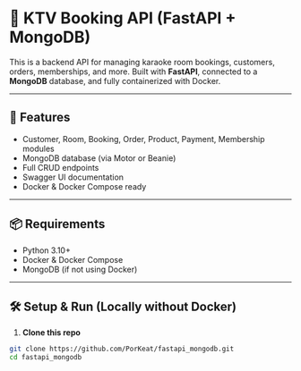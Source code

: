 # 🎤 KTV Booking API (FastAPI + MongoDB)

This is a backend API for managing karaoke room bookings, customers, orders, memberships, and more. Built with **FastAPI**, connected to a **MongoDB** database, and fully containerized with Docker.

---

## 🚀 Features

- Customer, Room, Booking, Order, Product, Payment, Membership modules
- MongoDB database (via Motor or Beanie)
- Full CRUD endpoints
- Swagger UI documentation
- Docker & Docker Compose ready

---

## 📦 Requirements

- Python 3.10+
- Docker & Docker Compose
- MongoDB (if not using Docker)

---

## 🛠️ Setup & Run (Locally without Docker)

1. **Clone this repo**

```bash
git clone https://github.com/PorKeat/fastapi_mongodb.git
cd fastapi_mongodb
```
